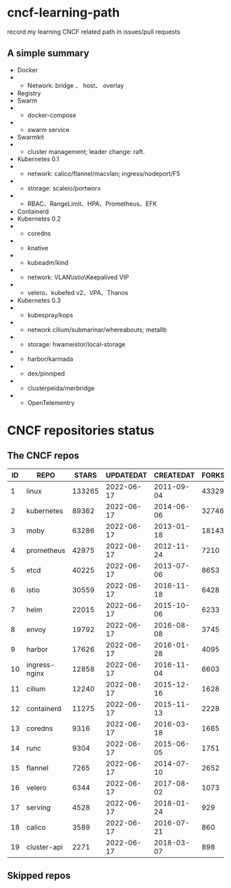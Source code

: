 # cncf-learning-path
record my learning CNCF related path in issues/pull requests

## A simple summary
- Docker
- - Network: bridge 、 host、 overlay
- Registry
- Swarm
- - docker-compose
- - swarm service
- Swarmkit
- - cluster management; leader change: raft.
- Kubernetes 0.1
- - network: calico/flannel/macvlan; ingress/nodeport/F5
- - storage: scaleio/portworx
- - RBAC、RangeLimit、HPA、Prometheus、EFK
- Containerd
- Kubernetes 0.2
- - coredns
- - knative
- - kubeadm/kind
- - network: VLAN\istio\Keepalived VIP
- - velero、kubefed v2、VPA、Thanos
- Kubernetes 0.3
- - kubespray/kops
- - network cilium/submarinar/whereabouts; metallb
- - storage: hwameistor/local-storage
- - harbor/karmada
- - dex/pinniped
- - clusterpeida/merbridge
- - OpenTelementry

# CNCF repositories status
<!--START_SECTION:github_repos-->
## The CNCF repos
| ID |     REPO      | STARS  | UPDATEDAT  | CREATEDAT  | FORKSCOUNT |
|----|---------------|--------|------------|------------|------------|
|  1 | linux         | 133265 | 2022-06-17 | 2011-09-04 |      43329 |
|  2 | kubernetes    |  89362 | 2022-06-17 | 2014-06-06 |      32746 |
|  3 | moby          |  63286 | 2022-06-17 | 2013-01-18 |      18143 |
|  4 | prometheus    |  42975 | 2022-06-17 | 2012-11-24 |       7210 |
|  5 | etcd          |  40225 | 2022-06-17 | 2013-07-06 |       8653 |
|  6 | istio         |  30559 | 2022-06-17 | 2016-11-18 |       6428 |
|  7 | helm          |  22015 | 2022-06-17 | 2015-10-06 |       6233 |
|  8 | envoy         |  19792 | 2022-06-17 | 2016-08-08 |       3745 |
|  9 | harbor        |  17626 | 2022-06-17 | 2016-01-28 |       4095 |
| 10 | ingress-nginx |  12858 | 2022-06-17 | 2016-11-04 |       6603 |
| 11 | cilium        |  12240 | 2022-06-17 | 2015-12-16 |       1628 |
| 12 | containerd    |  11275 | 2022-06-17 | 2015-11-13 |       2228 |
| 13 | coredns       |   9316 | 2022-06-17 | 2016-03-18 |       1665 |
| 14 | runc          |   9304 | 2022-06-17 | 2015-06-05 |       1751 |
| 15 | flannel       |   7265 | 2022-06-17 | 2014-07-10 |       2652 |
| 16 | velero        |   6344 | 2022-06-17 | 2017-08-02 |       1073 |
| 17 | serving       |   4528 | 2022-06-17 | 2018-01-24 |        929 |
| 18 | calico        |   3589 | 2022-06-17 | 2016-07-21 |        860 |
| 19 | cluster-api   |   2271 | 2022-06-17 | 2018-03-07 |        898 |



## Skipped repos
<!--END_SECTION:github_repos-->
